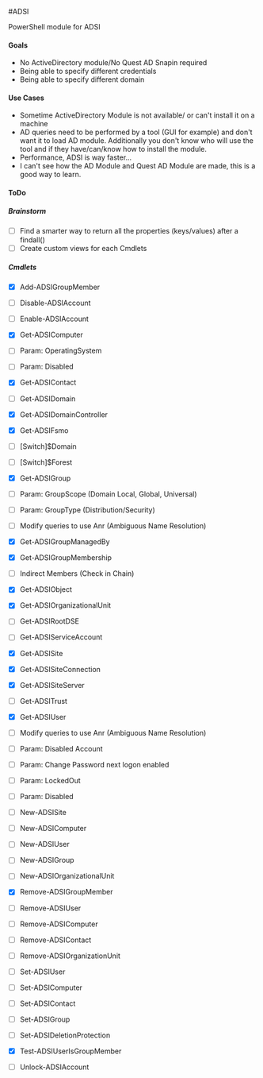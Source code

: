 #ADSI

PowerShell module for ADSI

#### Goals
 * No ActiveDirectory module/No Quest AD Snapin required
 * Being able to specify different credentials
 * Being able to specify different domain


#### Use Cases

 * Sometime ActiveDirectory Module is not available/ or can't install it on a machine
 * AD queries need to be performed by a tool (GUI for example) and don't want it to load AD module. Additionally you don't know who will use the tool and if they have/can/know how to install the module.
 * Performance, ADSI is way faster...
 * I can't see how the AD Module and Quest AD Module are made, this is a good way to learn.

#### ToDo

##### Brainstorm
- [ ] Find a smarter way to return all the properties (keys/values) after a findall()
- [ ] Create custom views for each Cmdlets

##### Cmdlets
- [x] Add-ADSIGroupMember
- [ ] Disable-ADSIAccount
- [ ] Enable-ADSIAccount
- [x] Get-ADSIComputer
 - [ ] Param: OperatingSystem
 - [ ] Param: Disabled
- [x] Get-ADSIContact
- [ ] Get-ADSIDomain
- [x] Get-ADSIDomainController
- [x] Get-ADSIFsmo
 -  [ ] [Switch]$Domain
 -  [ ] [Switch]$Forest
- [x] Get-ADSIGroup
 -  [ ] Param: GroupScope (Domain Local, Global, Universal)
 -  [ ] Param: GroupType (Distribution/Security)
 -  [ ] Modify queries to use Anr (Ambiguous Name Resolution)
- [x] Get-ADSIGroupManagedBy
- [x] Get-ADSIGroupMembership
 - [ ] Indirect Members (Check in Chain)
- [x] Get-ADSIObject
- [x] Get-ADSIOrganizationalUnit
- [ ] Get-ADSIRootDSE
- [ ] Get-ADSIServiceAccount
- [x] Get-ADSISite
- [x] Get-ADSISiteConnection
- [x] Get-ADSISiteServer
- [ ] Get-ADSITrust
- [x] Get-ADSIUser
 - [ ] Modify queries to use Anr (Ambiguous Name Resolution)
 - [ ] Param: Disabled Account 
 - [ ] Param: Change Password next logon enabled
 - [ ] Param: LockedOut
 - [ ] Param: Disabled
- [ ] New-ADSISite
- [ ] New-ADSIComputer
- [ ] New-ADSIUser
- [ ] New-ADSIGroup
- [ ] New-ADSIOrganizationalUnit
- [x] Remove-ADSIGroupMember
- [ ] Remove-ADSIUser
- [ ] Remove-ADSIComputer
- [ ] Remove-ADSIContact
- [ ] Remove-ADSIOrganizationUnit
- [ ] Set-ADSIUser
- [ ] Set-ADSIComputer
- [ ] Set-ADSIContact
- [ ] Set-ADSIGroup
- [ ] Set-ADSIDeletionProtection
- [x] Test-ADSIUserIsGroupMember
- [ ] Unlock-ADSIAccount

